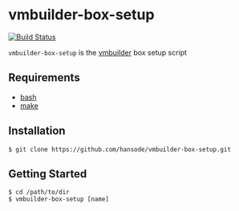 vmbuilder-box-setup
===================

[![Build Status](https://travis-ci.org/hansode/vmbuilder-box-setup.png)](https://travis-ci.org/hansode/vmbuilder-box-setup)

`vmbuilder-box-setup` is the [vmbuilder](https://github.com/hansode/vmbuilder) box setup script

Requirements
------------

+ [bash](http://www.gnu.org/software/bash/)
+ [make](http://www.gnu.org/software/make/)

Installation
------------

```
$ git clone https://github.com/hansode/vmbuilder-box-setup.git
```

Getting Started
---------------

```
$ cd /path/to/dir
$ vmbuilder-box-setup [name]
```
